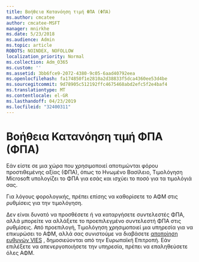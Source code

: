 ```yaml
---
title: Βοήθεια Κατανόηση τιμή ΦΠΑ (ΦΠΑ)
ms.author: cmcatee
author: cmcatee-MSFT
manager: mnirkhe
ms.date: 5/23/2018
ms.audience: Admin
ms.topic: article
ROBOTS: NOINDEX, NOFOLLOW
localization_priority: Normal
ms.collection: Adm_O365
ms.custom: ''
ms.assetid: 3bb6fce9-2072-4380-9c05-6aad40792eea
ms.openlocfilehash: fa174850f1e2810a2d38833f5dca4360ee53d4be
ms.sourcegitcommit: 9d78905c512192ffc4675468abd2efc5f2e4baf4
ms.translationtype: MT
ms.contentlocale: el-GR
ms.lasthandoff: 04/23/2019
ms.locfileid: "32400311"
---
```

# <a name="help-understanding-value-added-tax-vat"></a>Βοήθεια Κατανόηση τιμή ΦΠΑ (ΦΠΑ)

Εάν είστε σε μια χώρα που χρησιμοποιεί αποτιμώνται φόρου προστιθεμένης αξίας (ΦΠΑ), όπως το Ηνωμένο Βασίλειο, Τιμολόγηση Microsoft υπολογίζει το ΦΠΑ για εσάς και ισχύει το ποσό για τα τιμολόγιά σας.
  
Για λόγους φορολογικής, πρέπει επίσης να καθορίσετε το ΑΦΜ στις ρυθμίσεις για την τιμολόγηση.
  
Δεν είναι δυνατό να προσθέσετε ή να καταργήσετε συντελεστές ΦΠΑ, αλλά μπορείτε να αλλάξετε το προεπιλεγμένο συντελεστή ΦΠΑ στις ρυθμίσεις. Από προεπιλογή, Τιμολόγηση χρησιμοποιεί μια υπηρεσία για να επικυρώσει το ΑΦΜ, αλλά σας συνιστούμε να διαβάσετε [αποποίηση ευθυνών VIES](https://go.microsoft.com/fwlink/?LinkID=841741) , δημοσιεύονται από την Ευρωπαϊκή Επιτροπή. Εάν επιλέξετε να απενεργοποιήσετε την υπηρεσία, πρέπει να επαληθεύσετε όλες ΑΦΜ. 
  

